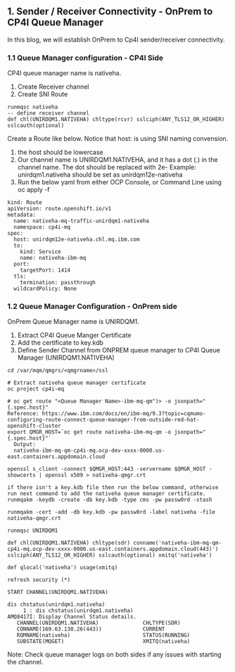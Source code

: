 
## 1. Sender / Receiver Connectivity - OnPrem to CP4I Queue Manager

In this blog, we will establish OnPrem to Cp4I sender/receiver connectivity.
<br>

### 1.1 Queue Manager configuration - CP4I Side

CP4I queue manager name is nativeha. <br>

1) Create Receiver channel <br>
2) Create SNI Route <br>

```
runmqsc nativeha
-- define receiver channel
def chl(UNIRDQM1.NATIVEHA) chltype(rcvr) sslciph(ANY_TLS12_OR_HIGHER) sslcauth(optional)
```

Create a Route like below. Notice that host: is using SNI naming convension.
1) the host should be lowercase <br>
2) Our channel name is UNIRDQM1.NATIVEHA, and it has a dot (.) in the channel name. The dot should be replaced with 2e-
Example: unirdqm1.nativeha should be set as unirdqm12e-nativeha <br>
3) Run the below yaml from either OCP Console, or Command Line using oc apply -f <br>
```
kind: Route
apiVersion: route.openshift.io/v1
metadata:
  name: nativeha-mq-traffic-unirdqm1-nativeha
  namespace: cp4i-mq
spec:
  host: unirdqm12e-nativeha.chl.mq.ibm.com
  to:
    kind: Service
    name: nativeha-ibm-mq
  port:
    targetPort: 1414
  tls:
    termination: passthrough
  wildcardPolicy: None
```


### 1.2 Queue Manager Configuration - OnPrem side 

OnPrem Queue Manager name is UNIRDQM1. <br>

1) Extract CP4I Queue Manger Certificate <br>
2) Add the certificate to key.kdb
2) Define Sender Channel from ONPREM queue manager to CP4I Queue Manager (UNIRDQM1.NATIVEHA) <br>

```
cd /var/mqm/qmgrs/<qmgrname>/ssl

# Extract nativeha queue manager certificate
oc project cp4i-mq

# oc get route "<Queue Manager Name>-ibm-mq-qm")> -o jsonpath="{.spec.host}"
Reference: https://www.ibm.com/docs/en/ibm-mq/9.3?topic=cqmumo-configuring-route-connect-queue-manager-from-outside-red-hat-openshift-cluster
export QMGR_HOST=`oc get route nativeha-ibm-mq-qm -o jsonpath="{.spec.host}"`
  Output:
  nativeha-ibm-mq-qm-cp4i-mq.ocp-dev-xxxx-0000.us-east.containers.appdomain.cloud

openssl s_client -connect $QMGR_HOST:443 -servername $QMGR_HOST -showcerts | openssl x509 > nativeha-qmgr.crt

if there isn't a key.kdb file then run the below command, otherwise run next command to add the nativeha queue manager certificate.
runmqakm -keydb -create -db key.kdb -type cms -pw passw0rd -stash

runmqakm -cert -add -db key.kdb -pw passw0rd -label nativeha -file nativeha-qmgr.crt
```

```
runmqsc UNIRDQM1 

def chl(UNIRDQM1.NATIVEHA) chltype(sdr) conname('nativeha-ibm-mq-qm-cp4i-mq.ocp-dev-xxxx-0000.us-east.containers.appdomain.cloud(443)') sslciph(ANY_TLS12_OR_HIGHER) sslcauth(optional) xmitq('nativeha')

def qlocal('nativeha') usage(xmitq) 

refresh security (*)

START CHANNEL(UNIRDQM1.NATIVEHA)

dis chstatus(unirdqm1.nativeha)
     1 : dis chstatus(unirdqm1.nativeha)
AMQ8417I: Display Channel Status details.
   CHANNEL(UNIRDQM1.NATIVEHA)              CHLTYPE(SDR)
   CONNAME(169.63.130.26(443))             CURRENT
   RQMNAME(nativeha)                       STATUS(RUNNING)
   SUBSTATE(MQGET)                         XMITQ(nativeha)
```

Note: Check queue manager logs on both sides if any issues with starting the channel.


